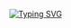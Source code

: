 <a href="https://git.io/typing-svg"><img src="https://readme-typing-svg.demolab.com?font=Fira+Code&duration=2500&pause=1000&color=F7F7E3&center=true&vCenter=true&width=435&lines=***+Sentiment+Analysis+***;!!+Using+Bag+Of+Words+!!" alt="Typing SVG" /></a>
